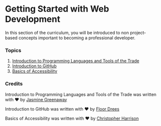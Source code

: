 # Getting Started with Web Development

In this section of the curriculum, you will be introduced to non project-based concepts important to becoming a professional developer.

### Topics

1. [Introduction to Programming Languages and Tools of the Trade](1-intro-to-programming-languages/README.md)
2. [Introduction to GitHub](2-github-basics/README.md)
3. [Basics of Accessibility](3-accessibility/README.md)

### Credits

Introduction to Programming Languages and Tools of the Trade was written with ♥️ by [Jasmine Greenaway](https://twitter.com/paladique)

Introduction to GitHub was written with ♥️ by [Floor Drees](https://twitter.com/floordrees)

Basics of Accessibility was written with ♥️ by [Christopher Harrison](https://twitter.com/geektrainer)